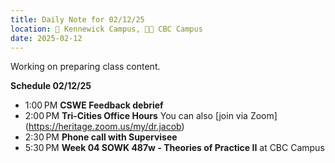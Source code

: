 ```yaml
---
title: Daily Note for 02/12/25
location: 🏫 Kennewick Campus, 🌃🏫 CBC Campus
date: 2025-02-12
---
```

Working on preparing class content.

**Schedule 02/12/25**

- 1:00 PM **CSWE Feedback debrief**
- 2:00 PM **Tri-Cities Office Hours** You can also [join via Zoom] (https://heritage.zoom.us/my/dr.jacob)
- 2:30 PM **Phone call with Supervisee**
- 5:30 PM **Week 04  SOWK 487w - Theories of Practice II** at CBC Campus